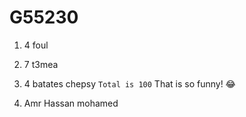 # G55230

1. 4 foul
2. 7 t3mea
3. 4 batates chepsy
`Total is 100`
That is so funny! :joy:

1. Amr Hassan mohamed
 

